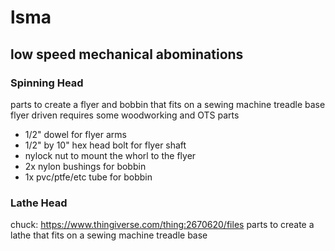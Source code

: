 # lsma
## low speed mechanical abominations

### Spinning Head
parts to create a flyer and bobbin that fits on a sewing machine treadle base
flyer driven
requires some woodworking and OTS parts
 - 1/2" dowel for flyer arms
 - 1/2" by 10" hex head bolt for flyer shaft
 - nylock nut to mount the whorl to the flyer
 - 2x nylon bushings for bobbin
 - 1x pvc/ptfe/etc tube for bobbin


### Lathe Head
chuck: https://www.thingiverse.com/thing:2670620/files
parts to create a lathe that fits on a sewing machine treadle base
